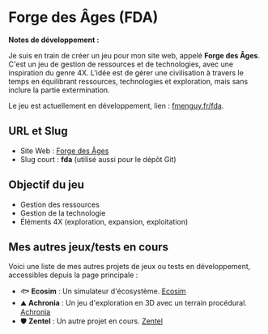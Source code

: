 # Forge des Âges (FDA)

**Notes de développement :**

Je suis en train de créer un jeu pour mon site web, appelé **Forge des Âges**. C'est un jeu de gestion de ressources et de technologies, avec une inspiration du genre 4X. L'idée est de gérer une civilisation à travers le temps en équilibrant ressources, technologies et exploration, mais sans inclure la partie extermination.

Le jeu est actuellement en développement, lien : [fmenguy.fr/fda](https://fmenguy.fr/fda/).

## URL et Slug

- Site Web : [Forge des Âges](https://fda.fmenguy.fr)
- Slug court : **fda** (utilisé aussi pour le dépôt Git)

## Objectif du jeu

- Gestion des ressources
- Gestion de la technologie
- Éléments 4X (exploration, expansion, exploitation)

## Mes autres jeux/tests en cours

Voici une liste de mes autres projets de jeux ou tests en développement, accessibles depuis la page principale :

- 🐟 **Ecosim** : Un simulateur d'écosystème. [Ecosim](https://fda.fmenguy.fr/ecosim/ecosystem.html)
- ⛰️ **Achronia** : Un jeu d'exploration en 3D avec un terrain procédural. [Achronia](https://fda.fmenguy.fr/fps/index.html)
- 🛡️ **Zentel** : Un autre projet en cours. [Zentel](https://fda.fmenguy.fr/zentel/zentel.html)